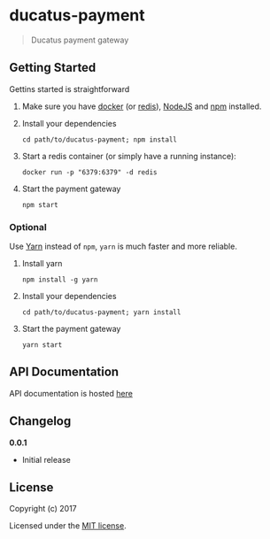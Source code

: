 # ducatus-payment

> Ducatus payment gateway

## Getting Started

Gettins started is straightforward

1. Make sure you have [docker](https://www.docker.com/) (or [redis](https://redis.io/)), [NodeJS](https://nodejs.org/) and [npm](https://www.npmjs.com/) installed.
2. Install your dependencies

    ```
    cd path/to/ducatus-payment; npm install
    ```

3. Start a redis container (or simply have a running instance):

    ```
    docker run -p "6379:6379" -d redis
    ```

4. Start the payment gateway

    ```
    npm start
    ```

### Optional

Use [Yarn](https://yarnpkg.com/en/) instead of `npm`, `yarn` is much faster and more reliable.

1. Install yarn

    ```
    npm install -g yarn
    ```

2. Install your dependencies

    ```
    cd path/to/ducatus-payment; yarn install
    ```

3. Start the payment gateway

    ```
    yarn start
    ```

## API Documentation

API documentation is hosted [here](https://ducatus.github.io/ducatus-payment-api/)


## Changelog

__0.0.1__

- Initial release

## License

Copyright (c) 2017 

Licensed under the [MIT license](LICENSE).
